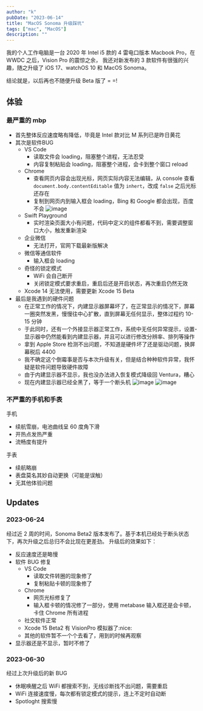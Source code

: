 ```yaml
---
author: "k"
pubDate: "2023-06-14"
title: "MacOS Sonoma 升级踩坑"
tags: ["mac", "MacOS"]
description: ""
---
```


我的个人工作电脑是一台 2020 年 Intel i5 款的 4 雷电口版本 Macbook Pro，在 WWDC 之后，Vision Pro 的震惊之余，
我还对新发布的 3 款软件有很强的兴趣，随之升级了 iOS 17、watchOS 10 和 MacOS Sonoma。

结论就是，以后再也不随便升级 Beta 版了 = =!

## 体验

### 最严重的 mbp

- 首先整体反应速度略有降低，毕竟是 Intel 款对比 M 系列已是昨日黄花
- 其次是软件BUG
  - VS Code
    - 读取文件会 loading，阻塞整个进程，无法忍受
    - 内容复制粘贴会 loading，阻塞整个进程，会卡到整个窗口 reload
  - Chrome
    - 查看网页内容会出现光标，网页实际内容无法编辑，从 console 查看 `document.body.contentEditable` 值为 `inhert`，改成 `false` 之后光标还存在
    - 复制到网页内到输入框会 loading，Bing 和 Google 都会出现，百度不会
    ![image](../../images/chrome_cursor.jpg)
  - Swift Playground
    - 实时渲染页面大小有问题，代码中定义的组件都看不到，需要调整窗口大小，触发重新渲染
  - 企业微信
    - 无法打开，官网下载最新版解决
  - 微信等通信软件
    - 输入框会 loading
  - 奇怪的锁定模式
    - WiFi 会自己断开
    - 关闭锁定模式要求重启，重启后还是开启状态，再次重启仍然无效
  - Xcode 14 无法使用，需要更新 Xcode 15 Beta
- 最后是我遇到的硬件问题
  - 在正常工作的情况下，内建显示器屏幕坏了，在正常显示的情况下，屏幕一圈突然发黑，慢慢往中心扩散，直到屏幕无任何显示，整体过程约 10-15 分钟
  - 于此同时，还有一个外接显示器正常工作，系统中无任何异常提示，设置-显示器中仍然能看到内建显示器，并且可以进行修改分辨率、排列等操作
  - 拿到 Apple Store 检测不出问题，不知道是硬件坏了还是驱动问题，换屏幕税后 4400
  - 我不确定这个倒霉事是否与本次升级有关，但是结合种种软件异常，我怀疑是软件问题导致硬件故障
  - 由于内建显示器不显示，我也没办法进入恢复模式降级回 Ventura，糟心
  - 现在内建显示器已经全黑了，等于一个断头机
  ![image](../../images/mac_screen1.png)
  ![image](../../images/mac_screen2.png)

### 不严重的手机和手表

手机

- 续航雪崩，电池曲线呈 60 度角下滑
- 开热点发热严重
- 流畅度有提升

手表

- 续航略崩
- 表盘莫名其妙自动更换（可能是误触）
- 无其他体验问题

## Updates

### 2023-06-24

经过近 2 周的时间，Sonoma Beta2 版本发布了。基于本机已经处于断头状态下，再次升级之后总归不会比现在更差劲。
升级后的效果如下：

- 反应速度还是略慢
- 软件 BUG 修复
  - VS Code
    - 读取文件转圈的现象修了
    - 复制粘贴卡顿的现象修了
  - Chrome
    - 网页光标修复了
    - 输入框卡顿的情况修了一部分，使用 metabase 输入框还是会卡顿，卡住 Chrome 所有进程
  - 社交软件正常
  - Xcode 15 Beta2 有 VisionPro 模拟器了:nice:
  - 其他的软件暂不一个个去看了，用到的时候再观察
- 显示器还是不显示，暂时不修了

### 2023-06-30

经过上次升级后的新 BUG

- 休眠唤醒之后 WiFi 都搜索不到，无线诊断找不出问题，需要重启
- WiFi 连接速度慢，每次都有锁定模式的提示，连上不定时自动断
- Spotloght 搜索慢
